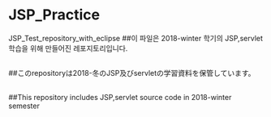 # JSP_Practice
JSP_Test_repository_with_eclipse
##이 파일은 2018-winter 학기의 JSP,servlet 학습을 위해 만들어진 레포지토리입니다.
##
##このrepositoryは2018-冬のJSP及びservletの学習資料を保管しています。
##
##This repository includes JSP,servlet source code in 2018-winter semester
